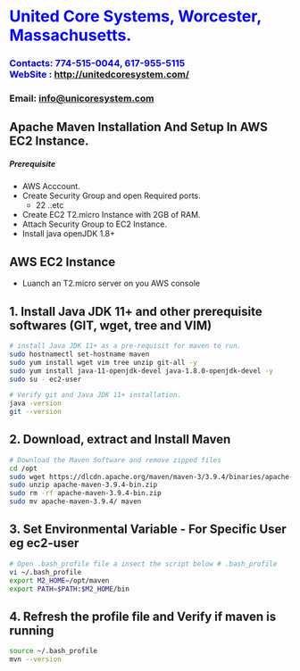 #  **<span style="color:blue">United Core Systems, Worcester, Massachusetts.</span>**
### **<span style="color:blue">Contacts: 774-515-0044, 617-955-5115<br> WebSite : <http://unitedcoresystem.com/></span>**
### **Email: info@unicoresystem.com**


## Apache Maven Installation And Setup In AWS EC2 Instance.
##### Prerequisite
+ AWS Acccount.
+ Create Security Group and open Required ports.
   + 22 ..etc
+ Create EC2 T2.micro Instance with 2GB of RAM.
+ Attach Security Group to EC2 Instance.
+ Install java openJDK 1.8+


## AWS EC2 Instance
- Luanch an T2.micro server on you AWS console 


## 1. Install Java JDK 11+ and other prerequisite softwares (GIT, wget, tree and VIM)

``` sh
# install Java JDK 11+ as a pre-requisit for maven to run.
sudo hostnamectl set-hostname maven
sudo yum install wget vim tree unzip git-all -y
sudo yum install java-11-openjdk-devel java-1.8.0-openjdk-devel -y
sudo su - ec2-user

# Verify git and Java JDK 11+ installation.
java -version
git --version
```

## 2. Download, extract and Install Maven
``` sh
# Download the Maven Software and remove zipped files
cd /opt
sudo wget https://dlcdn.apache.org/maven/maven-3/3.9.4/binaries/apache-maven-3.9.4-bin.zip
sudo unzip apache-maven-3.9.4-bin.zip
sudo rm -rf apache-maven-3.9.4-bin.zip
sudo mv apache-maven-3.9.4/ maven
```
## 3. Set Environmental Variable  - For Specific User eg ec2-user
``` sh
# Open .bash_profile file a insect the script below # .bash_profile 
vi ~/.bash_profile  
export M2_HOME=/opt/maven
export PATH=$PATH:$M2_HOME/bin
```
## 4. Refresh the profile file and Verify if maven is running
```sh
source ~/.bash_profile
mvn --version
```
